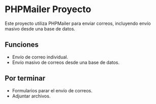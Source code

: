 # PHPMailer Proyecto

Este proyecto utiliza PHPMailer para enviar correos, incluyendo envío masivo desde una base de datos.

## Funciones

- Envío de correo individual.
- Envío masivo de correos desde una base de datos.

## Por terminar

- Formularios parar el envío de correos.
- Adjuntar archivos.

